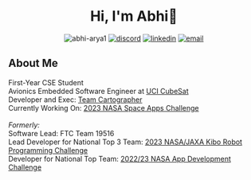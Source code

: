 <h1 align="center">Hi, I'm Abhi👋</h1>
<p align="center"><img src="https://komarev.com/ghpvc/?username=abhi-arya1&label=Profile%20views&color=0cab29&style=flat" alt="abhi-arya1" /> 
<a href=""><img src="https://img.shields.io/badge/discord-@abh1a-7289da" alt="discord"></a>
<a href="https://www.linkedin.com/in/abhiaarya/"><img src="https://img.shields.io/badge/LinkedIn-blue" alt="linkedin"></a>
<a href="mailto:abhigyaa@uci.edu"><img src="https://img.shields.io/badge/email-abhigyaa (AT) uci.edu-aa18c4" alt="email"></a>
</p>

<h2>About Me</h2>
First-Year CSE Student<br>
Avionics Embedded Software Engineer at <a href="https://projects.eng.uci.edu/projects/2022-2023/uci-cubesat">UCI CubeSat</a><br>
Developer and Exec: <a href="https://github.com/Team-Cartographer">Team Cartographer</a><br>
Currently Working On: <a href="https://github.com/Turfader/Team-Cartographer-Space-Apps-Challenge-2023">2023 NASA Space Apps Challenge</a><br><br>
<!--
<i>Currently Working On:</i> Quantitative and Sentiment Analysis, Web Development with MongoDB, Firebase, and NodeJS<br>
<i>Currently Learning:</i> Evolutionary Algorithms, OpenCV, OpenAI, Databases, and Full-Stack development.<br><br>-->
<i>Formerly:</i><br>
Software Lead: FTC Team 19516 <br>
Lead Developer for National Top 3 Team: <a href="https://github.com/abhi-arya1/Kibo-RPC">2023 NASA/JAXA Kibo Robot Programming Challenge</a><br>
Developer for National Top Team: <a href="https://github.com/abhi-arya1/cartographerADC23">2022/23 NASA App Development Challenge</a>

<!-- 
<h2></h2><h2>Github Stats</h2>
[![GitHub Streak](http://github-readme-streak-stats.herokuapp.com?user=abhi-arya1&theme=dark&background=000000)](https://git.io/streak-stats)<br>
[![Top Langs](https://github-readme-stats.vercel.app/api/top-langs/?username=abhi-arya1&layout=compact&theme=vision-friendly-dark)](https://github.com/anuraghazra/github-readme-stats)
<h2 align="left">Languages and Tools:</h2>
<p align="left"> <a href="https://www.arduino.cc/" target="_blank" rel="noreferrer"> <img src="https://cdn.worldvectorlogo.com/logos/arduino-1.svg" alt="arduino" width="40" height="40"/> </a> <a href="https://www.blender.org/" target="_blank" rel="noreferrer"> <img src="https://download.blender.org/branding/community/blender_community_badge_white.svg" alt="blender" width="40" height="40"/> </a> <a href="https://www.cprogramming.com/" target="_blank" rel="noreferrer"> <img src="https://raw.githubusercontent.com/devicons/devicon/master/icons/c/c-original.svg" alt="c" width="40" height="40"/> </a> <a href="https://www.w3schools.com/cs/" target="_blank" rel="noreferrer"> <img src="https://raw.githubusercontent.com/devicons/devicon/master/icons/csharp/csharp-original.svg" alt="csharp" width="40" height="40"/> </a> <a href="https://git-scm.com/" target="_blank" rel="noreferrer"> <img src="https://www.vectorlogo.zone/logos/git-scm/git-scm-icon.svg" alt="git" width="40" height="40"/> </a> <a href="https://golang.org" target="_blank" rel="noreferrer"> <img src="https://raw.githubusercontent.com/devicons/devicon/master/icons/go/go-original.svg" alt="go" width="40" height="40"/> </a> <a href="https://www.java.com" target="_blank" rel="noreferrer"> <img src="https://raw.githubusercontent.com/devicons/devicon/master/icons/java/java-original.svg" alt="java" width="40" height="40"/> </a> <a href="https://developer.mozilla.org/en-US/docs/Web/JavaScript" target="_blank" rel="noreferrer"> <img src="https://raw.githubusercontent.com/devicons/devicon/master/icons/javascript/javascript-original.svg" alt="javascript" width="40" height="40"/> </a> <a href="https://www.linux.org/" target="_blank" rel="noreferrer"> <img src="https://raw.githubusercontent.com/devicons/devicon/master/icons/linux/linux-original.svg" alt="linux" width="40" height="40"/> </a> <a href="https://www.mathworks.com/" target="_blank" rel="noreferrer"> <img src="https://upload.wikimedia.org/wikipedia/commons/2/21/Matlab_Logo.png" alt="matlab" width="40" height="40"/> </a> <a href="https://nodejs.org" target="_blank" rel="noreferrer"> <img src="https://raw.githubusercontent.com/devicons/devicon/master/icons/nodejs/nodejs-original-wordmark.svg" alt="nodejs" width="40" height="40"/> </a> <a href="https://opencv.org/" target="_blank" rel="noreferrer"> <img src="https://www.vectorlogo.zone/logos/opencv/opencv-icon.svg" alt="opencv" width="40" height="40"/> </a> <a href="https://www.photoshop.com/en" target="_blank" rel="noreferrer"> <img src="https://raw.githubusercontent.com/devicons/devicon/master/icons/photoshop/photoshop-line.svg" alt="photoshop" width="40" height="40"/> </a> <a href="https://www.python.org" target="_blank" rel="noreferrer"> <img src="https://raw.githubusercontent.com/devicons/devicon/master/icons/python/python-original.svg" alt="python" width="40" height="40"/> </a> <a href="https://seaborn.pydata.org/" target="_blank" rel="noreferrer"> <img src="https://seaborn.pydata.org/_images/logo-mark-lightbg.svg" alt="seaborn" width="40" height="40"/> </a> <a href="https://unity.com/" target="_blank" rel="noreferrer"> <img src="https://www.vectorlogo.zone/logos/unity3d/unity3d-icon.svg" alt="unity" width="40" height="40"/> </a> </p>
--> 
